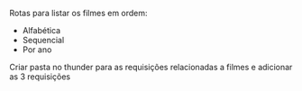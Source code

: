 Rotas para listar os filmes em ordem:

- Alfabética
- Sequencial
- Por ano

Criar pasta no thunder para as requisições relacionadas a filmes e adicionar as 3 requisições
